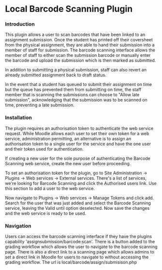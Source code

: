 # Local Barcode Scanning Plugin

### Introduction

This plugin allows a user to scan barcodes that have been linked to an assignment submission. Once the student has printed off their coversheet from the physical assignment, they are able to hand their submission into a member of staff for submission. The barcode scanning interface allows the member of staff to either scan the submission barcode or manually enter the barcode and upload the submission which is then marked as submitted.

In addition to submitting a physical submission, staff can also revert an already submitted assignment back to draft status.

In the event that a student has queued to submit their assignment on time but the queue has prevented them from submitting on time, the staff member that is scanning the submissions can choose to "Allow late submission", acknowledging that the submission was to be scanned on time, preventing a late submission.

### Installation

The plugin requires an authorisation token to authenticate the web service request. While Moodle allows each user to set their own token for a web service, administration permitting, an alternative is to assign an authorisation token to a single user for the service and have the one user and their token used for authentication.

If creating a new user for the sole purpose of authenticating the Barcode Scanning web service, create the new user before proceeding.

To set an authorisation token for the plugin, go to Site Administration -> Plugins -> Web services -> External services. There's a list of services, we're looking for Barcode Scanning and click the Authorised users link. Use this section to add a user to the web service.

Now navigate to Plugins -> Web services -> Manage Tokens and click add. Search for the user that was just added and select the Barcode Scanning service, leaving the Valid until option deselected. Now save the changes and the web service is ready to be used.

### Navigation

Users can access the barcode scanning interface if they have the plugins capability 'assignsubmission/barcode:scan'. There is a button added to the grading workflow which allows the user to navigate to the barcode scanning page. There is also a direct link to a scanning page which allows admins to set a direct link in Moodle for users to navigate to without accessing the grading workflow. The url is local/barcode/assign/submisison.php
